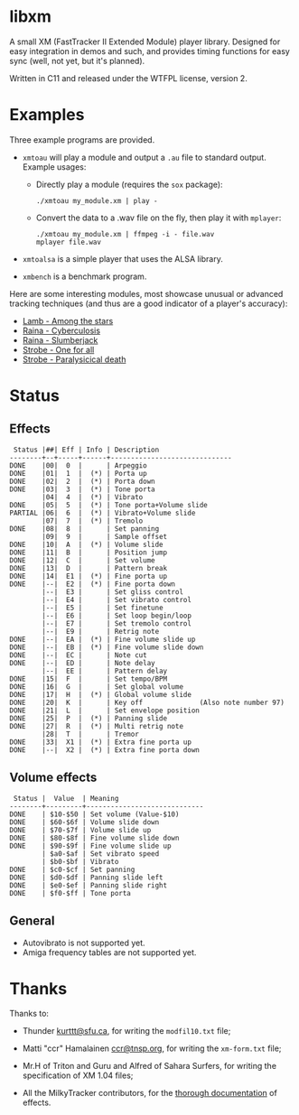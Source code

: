 libxm
=====

A small XM (FastTracker II Extended Module) player library. Designed
for easy integration in demos and such, and provides timing functions
for easy sync (well, not yet, but it's planned).

Written in C11 and released under the WTFPL license, version 2.

Examples
========

Three example programs are provided.

* `xmtoau` will play a module and output a `.au` file to standard
  output. Example usages:

  * Directly play a module (requires the `sox` package):

    ~~~
	./xmtoau my_module.xm | play -
	~~~

  * Convert the data to a .wav file on the fly, then play it with `mplayer`:

    ~~~
    ./xmtoau my_module.xm | ffmpeg -i - file.wav
    mplayer file.wav
	~~~

* `xmtoalsa` is a simple player that uses the ALSA library.

* `xmbench` is a benchmark program.

Here are some interesting modules, most showcase unusual or advanced
tracking techniques (and thus are a good indicator of a player's
accuracy):

* [Lamb - Among the stars](http://modarchive.org/module.php?165819)
* [Raina - Cyberculosis](http://modarchive.org/module.php?165308)
* [Raina - Slumberjack](http://modarchive.org/module.php?148721)
* [Strobe - One for all](http://modarchive.org/module.php?161246)
* [Strobe - Paralysicical death](http://modarchive.org/module.php?65817)

Status
======

Effects
-------

~~~
 Status |##| Eff | Info | Description
--------+--+-----+------+------------------------------
DONE    |00|  0  |      | Arpeggio
DONE    |01|  1  |  (*) | Porta up
DONE    |02|  2  |  (*) | Porta down
DONE    |03|  3  |  (*) | Tone porta
        |04|  4  |  (*) | Vibrato
DONE    |05|  5  |  (*) | Tone porta+Volume slide
PARTIAL |06|  6  |  (*) | Vibrato+Volume slide
        |07|  7  |  (*) | Tremolo
DONE    |08|  8  |      | Set panning
        |09|  9  |      | Sample offset
DONE    |10|  A  |  (*) | Volume slide
DONE    |11|  B  |      | Position jump
DONE    |12|  C  |      | Set volume
DONE    |13|  D  |      | Pattern break
DONE    |14|  E1 |  (*) | Fine porta up
DONE    |--|  E2 |  (*) | Fine porta down
        |--|  E3 |      | Set gliss control
        |--|  E4 |      | Set vibrato control
        |--|  E5 |      | Set finetune
        |--|  E6 |      | Set loop begin/loop
        |--|  E7 |      | Set tremolo control
        |--|  E9 |      | Retrig note
DONE    |--|  EA |  (*) | Fine volume slide up
DONE    |--|  EB |  (*) | Fine volume slide down
DONE    |--|  EC |      | Note cut
DONE    |--|  ED |      | Note delay
        |--|  EE |      | Pattern delay
DONE    |15|  F  |      | Set tempo/BPM
DONE    |16|  G  |      | Set global volume
DONE    |17|  H  |  (*) | Global volume slide
DONE    |20|  K  |      | Key off              (Also note number 97)
DONE    |21|  L  |      | Set envelope position
DONE    |25|  P  |  (*) | Panning slide
DONE    |27|  R  |  (*) | Multi retrig note
        |28|  T  |      | Tremor
DONE    |33|  X1 |  (*) | Extra fine porta up
DONE    |--|  X2 |  (*) | Extra fine porta down
~~~

Volume effects
--------------

~~~
 Status |  Value  | Meaning
--------+---------+-----------------------------
DONE    | $10-$50 | Set volume (Value-$10)
DONE    | $60-$6f | Volume slide down
DONE    | $70-$7f | Volume slide up
DONE    | $80-$8f | Fine volume slide down
DONE    | $90-$9f | Fine volume slide up
        | $a0-$af | Set vibrato speed
        | $b0-$bf | Vibrato
DONE    | $c0-$cf | Set panning
DONE    | $d0-$df | Panning slide left
DONE    | $e0-$ef | Panning slide right
DONE    | $f0-$ff | Tone porta
~~~

General
-------

* Autovibrato is not supported yet.
* Amiga frequency tables are not supported yet.

Thanks
======

Thanks to:

* Thunder <kurttt@sfu.ca>, for writing the `modfil10.txt` file;

* Matti "ccr" Hamalainen <ccr@tnsp.org>, for writing the `xm-form.txt`
  file;

* Mr.H of Triton and Guru and Alfred of Sahara Surfers, for writing
  the specification of XM 1.04 files;

* All the MilkyTracker contributors, for the [thorough
  documentation](http://www.milkytracker.org/docs/MilkyTracker.html#effects)
  of effects.
